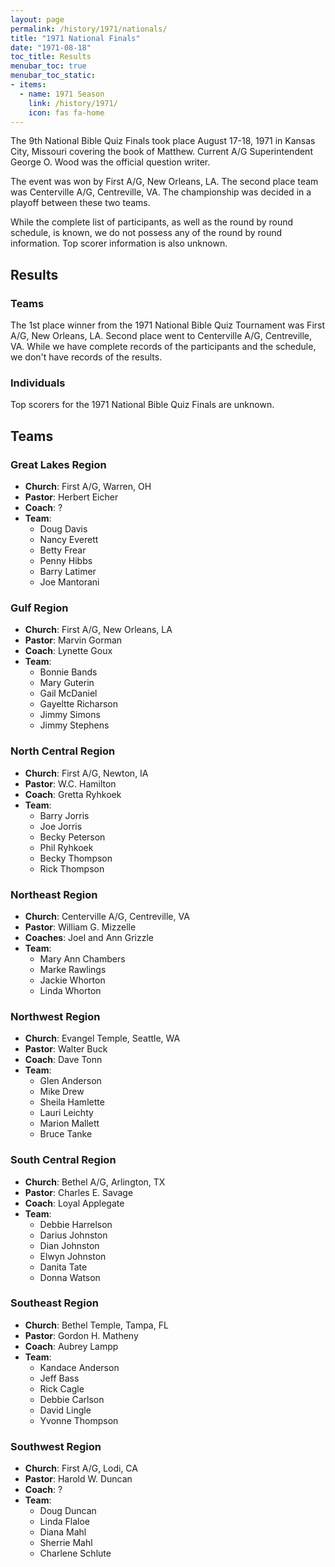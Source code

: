 ```yaml
---
layout: page
permalink: /history/1971/nationals/
title: "1971 National Finals"
date: "1971-08-18"
toc_title: Results
menubar_toc: true
menubar_toc_static:
- items:
  - name: 1971 Season
    link: /history/1971/
    icon: fas fa-home
---
```


The 9th National Bible Quiz Finals took place August 17-18, 1971 in Kansas City, Missouri covering the book of Matthew. Current A/G Superintendent George O. Wood was the official question writer.

The event was won by First A/G, New Orleans, LA. The second place team was Centerville A/G, Centreville, VA. The championship was decided in a playoff between these two teams.

While the complete list of participants, as well as the round by round schedule, is known, we do not possess any of the round by round information. Top scorer information is also unknown.

## Results

### Teams

The 1st place winner from the 1971 National Bible Quiz Tournament was First A/G, New Orleans, LA. Second place went to Centerville A/G, Centreville, VA. While we have complete records of the participants and the schedule, we don't have records of the results.

### Individuals

Top scorers for the 1971 National Bible Quiz Finals are unknown.

## Teams

### Great Lakes Region

* **Church**: First A/G, Warren, OH
* **Pastor**: Herbert Eicher
* **Coach**: ?
* **Team**:
    * Doug Davis
    * Nancy Everett
    * Betty Frear
    * Penny Hibbs
    * Barry Latimer
    * Joe Mantorani

### Gulf Region

* **Church**: First A/G, New Orleans, LA
* **Pastor**: Marvin Gorman
* **Coach**: Lynette Goux
* **Team**:
    * Bonnie Bands
    * Mary Guterin
    * Gail McDaniel
    * Gayeltte Richarson
    * Jimmy Simons
    * Jimmy Stephens

### North Central Region

* **Church**: First A/G, Newton, IA
* **Pastor**: W.C. Hamilton
* **Coach**: Gretta Ryhkoek
* **Team**:
    * Barry Jorris
    * Joe Jorris
    * Becky Peterson
    * Phil Ryhkoek
    * Becky Thompson
    * Rick Thompson

### Northeast Region

* **Church**: Centerville A/G, Centreville, VA
* **Pastor**: William G. Mizzelle
* **Coaches**: Joel and Ann Grizzle
* **Team**:
    * Mary Ann Chambers
    * Marke Rawlings
    * Jackie Whorton
    * Linda Whorton

### Northwest Region

* **Church**: Evangel Temple, Seattle, WA
* **Pastor**: Walter Buck
* **Coach**: Dave Tonn
* **Team**:
    * Glen Anderson
    * Mike Drew
    * Sheila Hamlette
    * Lauri Leichty
    * Marion Mallett
    * Bruce Tanke

### South Central Region

* **Church**: Bethel A/G, Arlington, TX
* **Pastor**: Charles E. Savage
* **Coach**: Loyal Applegate
* **Team**:
    * Debbie Harrelson
    * Darius Johnston
    * Dian Johnston
    * Elwyn Johnston
    * Danita Tate
    * Donna Watson

### Southeast Region

* **Church**: Bethel Temple, Tampa, FL
* **Pastor**: Gordon H. Matheny
* **Coach**: Aubrey Lampp
* **Team**:
    * Kandace Anderson
    * Jeff Bass
    * Rick Cagle
    * Debbie Carlson
    * David Lingle
    * Yvonne Thompson

### Southwest Region

* **Church**: First A/G, Lodi, CA
* **Pastor**: Harold W. Duncan
* **Coach**: ?
* **Team**:
    * Doug Duncan
    * Linda Flaloe
    * Diana Mahl
    * Sherrie Mahl
    * Charlene Schlute
